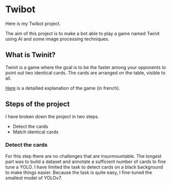 # Twibot

Here is my Twibot project.

The aim of this project is to make a bot able to play a game named Twinit using AI and some image processing techniques.

## What is Twinit?

Twinit is a game where the goal is to be the faster among your opponents to point out two identical cards. 
The cards are arranged on the table, visible to all. 

[Here](https://www.youtube.com/watch?v=-f1PxF9CDfU) is a detailled explanation of the game (in french).

## Steps of the project

I have broken down the project in two steps.

- Detect the cards
- Match identical cards

### Detect the cards

For this step there are no challenges that are insurmountable. 
The longest part was to build a dataset and annotate a sufficient number of cards to fine tune a YOLO.
I have limited the task to detect cards on a black background to make things easier.
Because the task is quite easy, I fine-tuned the smallest model of YOLOv7.